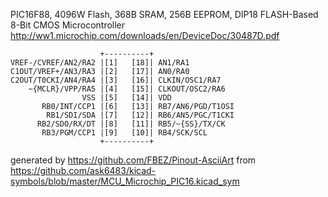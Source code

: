 PIC16F88, 4096W Flash, 368B SRAM, 256B EEPROM, DIP18
FLASH-Based 8-Bit CMOS Microcontroller
http://ww1.microchip.com/downloads/en/DeviceDoc/30487D.pdf


	                    +----------+
	VREF-/CVREF/AN2/RA2 |[1]   [18]| AN1/RA1
	C1OUT/VREF+/AN3/RA3 |[2]   [17]| AN0/RA0
	C2OUT/T0CKI/AN4/RA4 |[3]   [16]| CLKIN/OSC1/RA7
	    ~{MCLR}/VPP/RA5 |[4]   [15]| CLKOUT/OSC2/RA6
	                VSS |[5]   [14]| VDD
	       RB0/INT/CCP1 |[6]   [13]| RB7/AN6/PGD/T1OSI
	        RB1/SDI/SDA |[7]   [12]| RB6/AN5/PGC/T1CKI
	      RB2/SDO/RX/DT |[8]   [11]| RB5/~{SS}/TX/CK
	       RB3/PGM/CCP1 |[9]   [10]| RB4/SCK/SCL
	                    +----------+


generated by https://github.com/FBEZ/Pinout-AsciiArt from https://github.com/ask6483/kicad-symbols/blob/master/MCU_Microchip_PIC16.kicad_sym